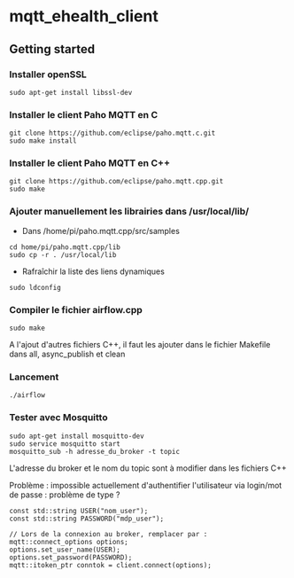 # mqtt_ehealth_client

## Getting started
### Installer openSSL
```
sudo apt-get install libssl-dev
```

### Installer le client Paho MQTT en C
```
git clone https://github.com/eclipse/paho.mqtt.c.git
sudo make install
```

### Installer le client Paho MQTT en C++
```
git clone https://github.com/eclipse/paho.mqtt.cpp.git
sudo make
```

### Ajouter manuellement les librairies dans /usr/local/lib/ 
* Dans /home/pi/paho.mqtt.cpp/src/samples
```
cd home/pi/paho.mqtt.cpp/lib
sudo cp -r . /usr/local/lib
```
* Rafraîchir la liste des liens dynamiques
```
sudo ldconfig
```

### Compiler le fichier airflow.cpp
```
sudo make
```
A l'ajout d'autres fichiers C++, il faut les ajouter dans le fichier Makefile dans all, async_publish et clean

### Lancement
```
./airflow
```

### Tester avec Mosquitto
```
sudo apt-get install mosquitto-dev
sudo service mosquitto start
mosquitto_sub -h adresse_du_broker -t topic
```
L'adresse du broker et le nom du topic sont à modifier dans les fichiers C++


Problème : impossible actuellement d'authentifier l'utilisateur via login/mot de passe : problème de type ?

```
const std::string USER("nom_user");
const std::string PASSWORD("mdp_user");

// Lors de la connexion au broker, remplacer par :
mqtt::connect_options options;
options.set_user_name(USER);
options.set_password(PASSWORD);
mqtt::itoken_ptr conntok = client.connect(options);
```
